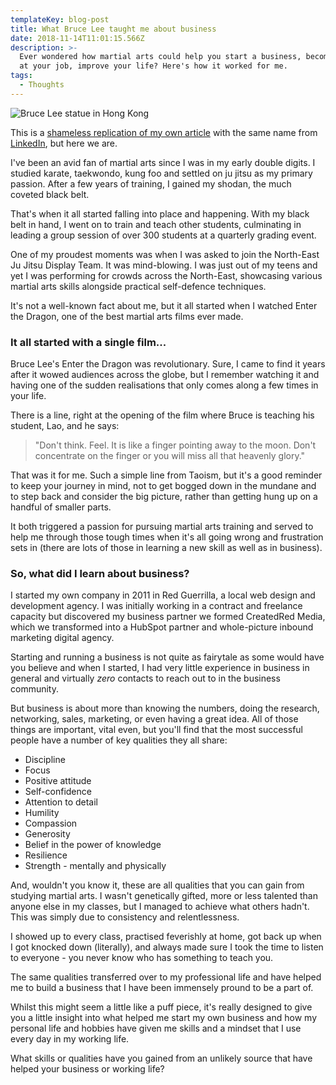 ```yaml
---
templateKey: blog-post
title: What Bruce Lee taught me about business
date: 2018-11-14T11:01:15.566Z
description: >-
  Ever wondered how martial arts could help you start a business, become better
  at your job, improve your life? Here's how it worked for me.
tags:
  - Thoughts
---
```

![Bruce Lee statue in Hong Kong](/img/bruce-lee-statue.jpg)

This is a [shameless replication of my own article](https://www.linkedin.com/pulse/what-bruce-lee-taught-me-business-robert-kendal/) with the same name from [LinkedIn](https://www.linkedin.com/in/robkendal/), but here we are.

I've been an avid fan of martial arts since I was in my early double digits. I studied karate, taekwondo, kung foo and settled on ju jitsu as my primary passion. After a few years of training, I gained my shodan, the much coveted black belt.

That's when it all started falling into place and happening. With my black belt in hand, I went on to train and teach other students, culminating in leading a group session of over 300 students at a quarterly grading event.

One of my proudest moments was when I was asked to join the North-East Ju Jitsu Display Team. It was mind-blowing. I was just out of my teens and yet I was performing for crowds across the North-East, showcasing various martial arts skills alongside practical self-defence techniques.

It's not a well-known fact about me, but it all started when I watched Enter the Dragon, one of the best martial arts films ever made.

### It all started with a single film...

Bruce Lee's Enter the Dragon was revolutionary. Sure, I came to find it years after it wowed audiences across the globe, but I remember watching it and having one of the sudden realisations that only comes along a few times in your life.

There is a line, right at the opening of the film where Bruce is teaching his student, Lao, and he says:

> "Don't think. Feel. It is like a finger pointing away to the moon. Don't concentrate on the finger or you will miss all that heavenly glory."

That was it for me. Such a simple line from Taoism, but it's a good reminder to keep your journey in mind, not to get bogged down in the mundane and to step back and consider the big picture, rather than getting hung up on a handful of smaller parts.

It both triggered a passion for pursuing martial arts training and served to help me through those tough times when it's all going wrong and frustration sets in (there are lots of those in learning a new skill as well as in business).

### So, what did I learn about business?

I started my own company in 2011 in Red Guerrilla, a local web design and development agency. I was initially working in a contract and freelance capacity but discovered my business partner we formed CreatedRed Media, which we transformed into a HubSpot partner and whole-picture inbound marketing digital agency.

Starting and running a business is not quite as fairytale as some would have you believe and when I started, I had very little experience in business in general and virtually _zero_ contacts to reach out to in the business community.

But business is about more than knowing the numbers, doing the research, networking, sales, marketing, or even having a great idea. All of those things are important, vital even, but you'll find that the most successful people have a number of key qualities they all share:

* Discipline
* Focus
* Positive attitude
* Self-confidence
* Attention to detail
* Humility
* Compassion
* Generosity
* Belief in the power of knowledge
* Resilience
* Strength - mentally and physically

And, wouldn't you know it, these are all qualities that you can gain from studying martial arts. I wasn't genetically gifted, more or less talented than anyone else in my classes, but I managed to achieve what others hadn't. This was simply due to consistency and relentlessness.

I showed up to every class, practised feverishly at home, got back up when I got knocked down (literally), and always made sure I took the time to listen to everyone - you never know who has something to teach you.

The same qualities transferred over to my professional life and have helped me to build a business that I have been immensely pround to be a part of.

Whilst this might seem a little like a puff piece, it's really designed to give you a little insight into what helped me start my own business and how my personal life and hobbies have given me skills and a mindset that I use every day in my working life.

What skills or qualities have you gained from an unlikely source that have helped your business or working life?
